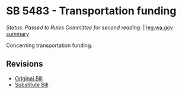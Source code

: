 # SB 5483 - Transportation funding
*Status: Passed to Rules Committee for second reading.* | [leg.wa.gov summary](https://app.leg.wa.gov/billsummary?BillNumber=5483&Year=2021)

Concerning transportation funding.

## Revisions
* [Original Bill](1/)
* [Substitute Bill](S/)